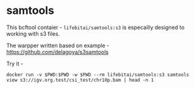 # samtools

This bcftool contaier - `lifebitai/samtools:s3` is especailly designed to working with s3 files.

The warpper written based on example - https://github.com/delagoya/s3samtools

Try it - 

```
docker run -v $PWD:$PWD -w $PWD --rm lifebitai/samtools:s3 samtools view s3://igv.org.test/csi_test/chr10p.bam | head -n 1
```
